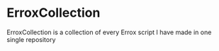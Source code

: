 # ErroxCollection
ErroxCollection is a collection of every Errox script I have made in one single repository
